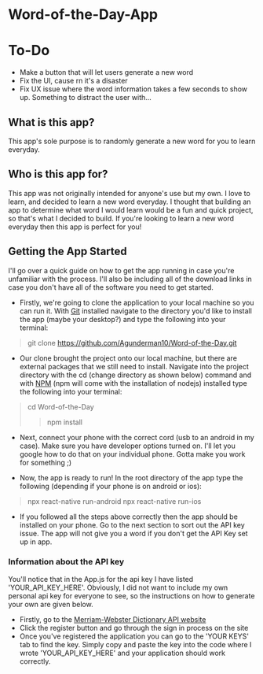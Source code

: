 # Word-of-the-Day-App

# To-Do
* Make a button that will let users generate a new word
* Fix the UI, cause rn it's a disaster
* Fix UX issue where the word information takes a few seconds to show up. Something to distract the user with...

## What is this app?
This app's sole purpose is to randomly generate a new word for you to learn everyday.

## Who is this app for?
This app was not originally intended for anyone's use but my own. I love to learn, and decided to learn a new word everyday. I thought
that building an app to determine what word I would learn would be a fun and quick project, so that's what I decided to build. If you're
looking to learn a new word everyday then this app is perfect for you!

## Getting the App Started
I'll go over a quick guide on how to get the app running in case you're unfamiliar with the process. I'll also be including all of the download links in case you don't have all of the software you need to get started.

* Firstly, we're going to clone the application to your local machine so you can run it. With [Git](https://git-scm.com/downloads) installed navigate to the directory you'd like to install the app (maybe your desktop?) and type the following into your terminal:
> git clone https://github.com/Agunderman10/Word-of-the-Day.git

* Our clone brought the project onto our local machine, but there are external packages that we still need to install. Navigate into the project directory with the cd (change directory as shown below) command and with [NPM](https://nodejs.org/en/) (npm will come with the installation of nodejs) installed type the following into your terminal:
> cd Word-of-the-Day
>> npm install

* Next, connect your phone with the correct cord (usb to an android in my case). Make sure you have developer options turned on. I'll let you google how to do that on your individual phone. Gotta make you work for something ;)

* Now, the app is ready to run! In the root directory of the app type the following (depending if your phone is on android or ios):
> npx react-native run-android
> npx react-native run-ios

* If you followed all the steps above correctly then the app should be installed on your phone. Go to the next section to sort out the API key issue. The app will not give you a word if you don't get the API Key set up in app.

### Information about the API key
You'll notice that in the App.js for the api key I have listed 'YOUR_API_KEY_HERE'. Obviously, I did not want to include my own personal
api key for everyone to see, so the instructions on how to generate your own are given below.

* Firstly, go to the [Merriam-Webster Dictionary API website](https://dictionaryapi.com)
* Click the register button and go through the sign in process on the site
* Once you've registered the application you can go to the 'YOUR KEYS' tab to find the key. Simply copy and paste the key into the code
where I wrote 'YOUR_API_KEY_HERE' and your application should work correctly.